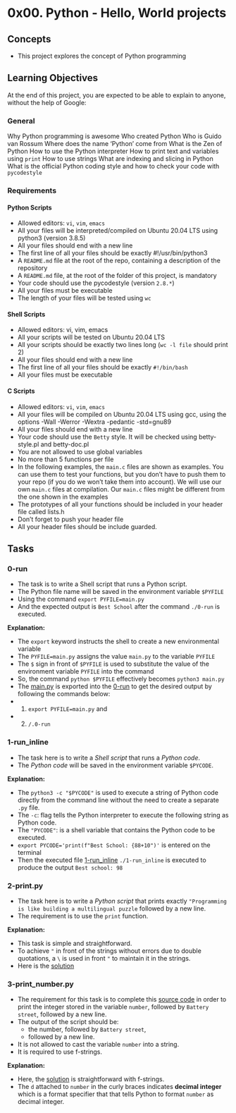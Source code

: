 # 0x00. Python - Hello, World projects

## Concepts
* This project explores the concept of Python programming

## Learning Objectives
At the end of this project, you are expected to be able to explain to anyone, without the help of Google:

### General
Why Python programming is awesome
Who created Python
Who is Guido van Rossum
Where does the name ‘Python’ come from
What is the Zen of Python
How to use the Python interpreter
How to print text and variables using `print`
How to use strings
What are indexing and slicing in Python
What is the official Python coding style and how to check your code with `pycodestyle`

### Requirements
#### Python Scripts
* Allowed editors: `vi`, `vim`, `emacs`
* All your files will be interpreted/compiled on Ubuntu 20.04 LTS using python3 (version 3.8.5)
* All your files should end with a new line
* The first line of all your files should be exactly #!/usr/bin/python3
* A `README.md` file at the root of the repo, containing a description of the repository
* A `README.md` file, at the root of the folder of this project, is mandatory
* Your code should use the pycodestyle (version `2.8.*`)
* All your files must be executable
* The length of your files will be tested using `wc`

#### Shell Scripts
* Allowed editors: vi, vim, emacs
* All your scripts will be tested on Ubuntu 20.04 LTS
* All your scripts should be exactly two lines long (`wc -l file` should print 2)
* All your files should end with a new line
* The first line of all your files should be exactly `#!/bin/bash`
* All your files must be executable

#### C Scripts
* Allowed editors: `vi`, `vim`, `emacs`
* All your files will be compiled on Ubuntu 20.04 LTS using gcc, using the options -Wall -Werror -Wextra -pedantic -std=gnu89
* All your files should end with a new line
* Your code should use the `Betty` style. It will be checked using betty-style.pl and betty-doc.pl
* You are not allowed to use global variables
* No more than 5 functions per file
* In the following examples, the `main.c` files are shown as examples. You can use them to test your functions, but you don’t have to push them to your repo (if you do we won’t take them into account). We will use our own `main.c` files at compilation. Our `main.c` files might be different from the one shown in the examples
* The prototypes of all your functions should be included in your header file called lists.h
* Don’t forget to push your header file
* All your header files should be include guarded.

## Tasks
### 0-run
* The task is to write a Shell script that runs a Python script.
* The Python file name will be saved in the environment variable `$PYFILE`
* Using the command `export PYFILE=main.py`
* And the expected output is `Best School` after the command `./0-run` is executed.

**Explanation:** 
* The `export` keyword instructs the shell to create a new environmental variable
* The `PYFILE=main.py` assigns the value `main.py` to the variable `PYFILE`
* The `$` sign in front of `$PYFILE` is used to substitute the value of the environment variable `PYFILE` into the command
* So, the command `python $PYFILE` effectively becomes `python3 main.py`
* The [main.py](./main.py) is exported into the [0-run](./0-run) to get the desired output by following the commands below:
* 1. `export PYFILE=main.py` and
* 2. `/.0-run`


### 1-run_inline
* The task here is to write a *Shell script* that runs a *Python code*. 
* The *Python code* will be saved in the environment variable `$PYCODE`.

**Explanation:**
* The `python3 -c "$PYCODE"` is used to execute a string of Python code directly from the command line without the need to create a separate `.py` file.
* The `-c`: flag tells the Python interpreter to execute the following string as Python code.
* The `"PYCODE"`: is a shell variable that contains the Python code to be executed. 
* `export PYCODE='print(f"Best School: {88+10")'` is entered on the terminal
* Then the executed file [1-run_inline](./1-run_inline) `./1-run_inline` is executed to produce the output `Best school: 98`

### 2-print.py
* The task here is to write a *Python script* that prints exactly `"Programming is like building a multilingual puzzle` followed by a new line.
* The requirement is to use the `print` function.

**Explanation:**
* This task is simple and straightforward. 
* To achieve `"` in front of the strings without errors due to double quotations, a `\` is used in front `"` to maintain it in the strings.
* Here is the [solution](./2-print.py)

### 3-print_number.py
* The requirement for this task is to complete this [source code](https://github.com/alx-tools/0x00.py/blob/master/3-print_number.py) in order to print the integer stored in the variable `number`, followed by `Battery street`, followed by a new line. 
* The output of the script should be:
  * the number, followed by `Battery street`,
  * followed by a new line.
* It is not allowed to cast the variable `number` into a string.
* It is required to use f-strings. 

**Explanation:**
* Here, the [solution](./3-print_number.py) is straightforward with f-strings.
* The `d` attached to `number` in the curly braces indicates **decimal integer** which is a format specifier that that tells Python to format `number` as decimal integer.


